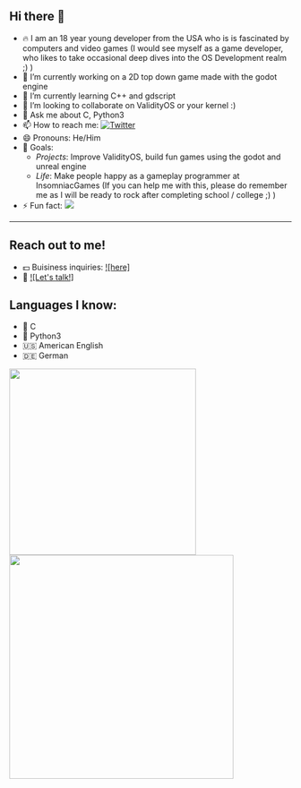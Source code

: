 ## Hi there 👋

- 🔥 I am an 18 year young developer from the USA who is is fascinated by computers and video games (I would see myself as a game developer, who likes to take occasional deep dives into the OS Development realm ;) )
- 🔭 I’m currently working on a 2D top down game made with the godot engine
- 🌱 I’m currently learning C++ and gdscript
- 👯 I’m looking to collaborate on ValidityOS or your kernel :)
- 💬 Ask me about C, Python3
- 📫 How to reach me: [![Twitter][1.2]][1]
- 😄 Pronouns: He/Him
- 🏁 Goals:
  - *Projects*: Improve ValidityOS, build fun games using the godot and unreal engine
  - *Life*: Make people happy as a gameplay programmer at InsomniacGames (If you can help me with this, please do remember me as I will be ready to rock after completing school / college ;) )
- ⚡ Fun fact:  ![](https://komarev.com/ghpvc/?username=V01D-NULL)

<hr>

## Reach out to me!
- 💵 Buisiness inquiries: [![here]][2]
- 🙂 [![Let's talk!]][1]


## Languages I know:
- 👴 C
- 🐍 Python3
- 🇺🇸 American English
- 🇩🇪 German

<!-- This will place the images next to eachother -->
<a href="#">
  <img align="center" src="https://github-readme-stats.vercel.app/api/top-langs/?username=V01D-NULL&layout=compact" width="333" />
</a>
<a href="#">
  <img align="center" src="https://github-readme-stats.vercel.app/api?username=V01D-NULL&show_icons=true" width="400"/>
</a>

<!-- Icons -->
[1.2]: http://i.imgur.com/wWzX9uB.png (twitter icon without padding)

<!-- All sorts of links -->
[1]: https://twitter.com/V01D29149027
[2]: mailto:timstert23@gmail.com
